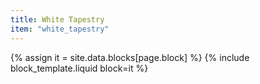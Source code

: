 ```yaml
---
title: White Tapestry
item: "white_tapestry"
---
```


{% assign it = site.data.blocks[page.block] %}
{% include block_template.liquid block=it %}

